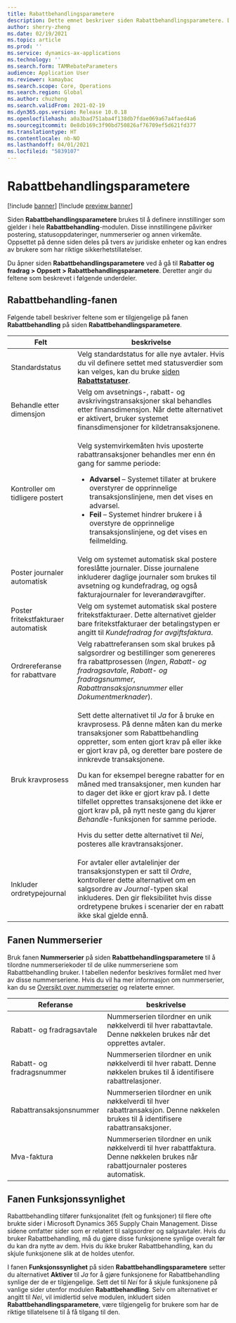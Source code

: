 ```yaml
---
title: Rabattbehandlingsparametere
description: Dette emnet beskriver siden Rabattbehandlingsparametere. Denne siden inneholder innstillinger som påvirker postering, statusoppdateringer, nummerserier og annen virkemåte.
author: sherry-zheng
ms.date: 02/19/2021
ms.topic: article
ms.prod: ''
ms.service: dynamics-ax-applications
ms.technology: ''
ms.search.form: TAMRebateParameters
audience: Application User
ms.reviewer: kamaybac
ms.search.scope: Core, Operations
ms.search.region: Global
ms.author: chuzheng
ms.search.validFrom: 2021-02-19
ms.dyn365.ops.version: Release 10.0.18
ms.openlocfilehash: a0a3bad751aba4f138db7fdae069a67a4faed4a6
ms.sourcegitcommit: 0e8db169c3f90bd750826af76709ef5d621fd377
ms.translationtype: HT
ms.contentlocale: nb-NO
ms.lasthandoff: 04/01/2021
ms.locfileid: "5839107"
---
```

# <a name="rebate-management-parameters"></a>Rabattbehandlingsparametere

[!include [banner](../includes/banner.md)]
[!include [preview banner](../includes/preview-banner.md)]

Siden **Rabattbehandlingsparametere** brukes til å definere innstillinger som gjelder i hele **Rabattbehandling**-modulen. Disse innstillingene påvirker postering, statusoppdateringer, nummerserier og annen virkemåte. Oppsettet på denne siden deles på tvers av juridiske enheter og kan endres av brukere som har riktige sikkerhetstillatelser.

Du åpner siden **Rabattbehandlingsparametere** ved å gå til **Rabatter og fradrag \> Oppsett \> Rabattbehandlingsparametere**. Deretter angir du feltene som beskrevet i følgende underdeler.

## <a name="rebate-management-tab"></a>Rabattbehandling-fanen

Følgende tabell beskriver feltene som er tilgjengelige på fanen **Rabattbehandling** på siden **Rabattbehandlingsparametere**.

| Felt | beskrivelse |
|---|---|
| Standardstatus | Velg standardstatus for alle nye avtaler. Hvis du vil definere settet med statusverdier som kan velges, kan du bruke [siden **Rabattstatuser**](rebate-statuses.md). |
| Behandle etter dimensjon | Velg om avsetnings-, rabatt- og avskrivingstransaksjoner skal behandles etter finansdimensjon. Når dette alternativet er aktivert, bruker systemet finansdimensjoner for kildetransaksjonene. |
| Kontroller om tidligere postert | <p>Velg systemvirkemåten hvis uposterte rabattransaksjoner behandles mer enn én gang for samme periode:</p><ul><li>**Advarsel** – Systemet tillater at brukere overstyrer de opprinnelige transaksjonslinjene, men det vises en advarsel.</li><li>**Feil** – Systemet hindrer brukere i å overstyre de opprinnelige transaksjonslinjene, og det vises en feilmelding. |
| Poster journaler automatisk | Velg om systemet automatisk skal postere foreslåtte journaler. Disse journalene inkluderer daglige journaler som brukes til avsetning og kundefradrag, og også fakturajournaler for leverandøravgifter. |
| Poster fritekstfakturaer automatisk | Velg om systemet automatisk skal postere fritekstfakturaer. Dette alternativet gjelder bare fritekstfakturaer der betalingstypen er angitt til *Kundefradrag for avgiftsfaktura*. |
| Ordrereferanse for rabattvare | Velg rabattreferansen som skal brukes på salgsordrer og bestillinger som genereres fra rabattprosessen (*Ingen*, *Rabatt- og fradragsavtale*, *Rabatt- og fradragsnummer*, *Rabattransaksjonsnummer* eller *Dokumentmerknader*). |
| Bruk kravprosess | <p>Sett dette alternativet til *Ja* for å bruke en kravprosess. På denne måten kan du merke transaksjoner som Rabattbehandling oppretter, som enten gjort krav på eller ikke er gjort krav på, og deretter bare postere de innkrevde transaksjonene.</p><p>Du kan for eksempel beregne rabatter for en måned med transaksjoner, men kunden har to dager det ikke er gjort krav på. I dette tilfellet opprettes transaksjonene det ikke er gjort krav på, på nytt neste gang du kjører *Behandle*-funksjonen for samme periode.</p><p>Hvis du setter dette alternativet til *Nei*, posteres alle kravtransaksjoner.</p> |
| Inkluder ordretypejournal | For avtaler eller avtalelinjer der transaksjonstypen er satt til *Ordre*, kontrollerer dette alternativet om en salgsordre av *Journal*-typen skal inkluderes. Den gir fleksibilitet hvis disse ordretypene brukes i scenarier der en rabatt ikke skal gjelde ennå. |

## <a name="number-sequences-tab"></a>Fanen Nummerserier

Bruk fanen **Nummerserier** på siden **Rabattbehandlingsparametere** til å tilordne nummerseriekoder til de ulike nummerseriene som Rabattbehandling bruker. I tabellen nedenfor beskrives formålet med hver av disse nummerseriene. Hvis du vil ha mer informasjon om nummerserier, kan du se [Oversikt over nummerserier](../../fin-ops-core/fin-ops/organization-administration/number-sequence-overview.md) og relaterte emner.

| Referanse | beskrivelse |
|---|---|
| Rabatt- og fradragsavtale | Nummerserien tilordner en unik nøkkelverdi til hver rabattavtale. Denne nøkkelen brukes når det opprettes avtaler. |
| Rabatt- og fradragsnummer | Nummerserien tilordner en unik nøkkelverdi til hver rabatt. Denne nøkkelen brukes til å identifisere rabattrelasjoner. |
| Rabattransaksjonsnummer | Nummerserien tilordner en unik nøkkelverdi til hver rabattransaksjon. Denne nøkkelen brukes til å identifisere rabattransaksjoner. |
| Mva-faktura | Nummerserien tilordner en unik nøkkelverdi til hver rabattfaktura. Denne nøkkelen brukes når rabattjournaler posteres automatisk. |

## <a name="feature-visibility-tab"></a>Fanen Funksjonssynlighet

Rabattbehandling tilfører funksjonalitet (felt og funksjoner) til flere ofte brukte sider i Microsoft Dynamics 365 Supply Chain Management. Disse sidene omfatter sider som er relatert til salgsordrer og salgsavtaler. Hvis du bruker Rabattbehandling, må du gjøre disse funksjonene synlige overalt før du kan dra nytte av dem. Hvis du ikke bruker Rabattbehandling, kan du skjule funksjonene slik at de holdes utenfor.

I fanen **Funksjonssynlighet** på siden **Rabattbehandlingsparametere** setter du alternativet **Aktiver** til *Ja* for å gjøre funksjonene for Rabattbehandling synlige der de er tilgjengelige. Sett det til *Nei* for å skjule funksjonene på vanlige sider utenfor modulen **Rabattbehandling**. Selv om alternativet er angitt til *Nei*, vil imidlertid selve modulen, inkludert siden **Rabattbehandlingsparametere**, være tilgjengelig for brukere som har de riktige tillatelsene til å få tilgang til den.
